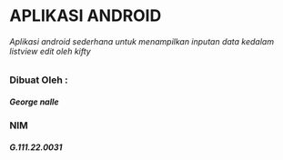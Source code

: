# APLIKASI ANDROID
###### Aplikasi android sederhana untuk menampilkan inputan data kedalam listview edit oleh kifty

### Dibuat Oleh :
##### George nalle
### NIM
##### G.111.22.0031